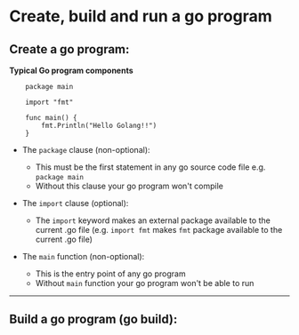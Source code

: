 # Create, build and run a go program
## Create a go program: 
**Typical Go program components**
```golang **main.go**
    package main

    import "fmt"

    func main() {
        fmt.Println("Hello Golang!!")
    }
```
* The `package` clause (non-optional):  
    * This must be the first statement in any go source code file e.g. `package main`
    * Without this clause your go program won't compile

* The `import` clause (optional):
    * The `import` keyword makes an external package available to the current .go file (e.g. `import fmt` makes `fmt` package available to the current .go file)

* The `main` function (non-optional):
    * This is the entry point of any go program
    * Without `main` function your go program won't be able to run
***

## Build a go program (go build):
